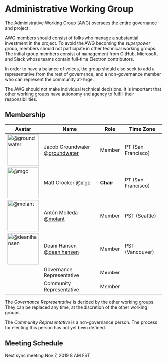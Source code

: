 # Administrative Working Group

The Administrative Working Group (AWG) oversees the entire governance and project.

AWG members should consist of folks who manage a substantial investment in the project.
To avoid the AWG becoming the _superpower_ group,
members should not participate in other technical working groups.
The initial group members consist of management from GitHub, Microsoft, and Slack whose teams contain full-time Electron contributors.

In order to have a balance of voices,
the group should also seek to add a representative from the rest of governance,
and a non-governance member who can represent the community at-large.

The AWG should not make individual technical decisions.
It is important that other working groups have autonomy and agency to fulfill their responsibilities.

## Membership

| Avatar | Name | Role | Time Zone |
| -------------------------------------------|----------------------|----------------------------| -------- |
| <img src="https://github.com/groundwater.png" width=100 alt="@groundwater">  | Jacob Groundwater [@groundwater](https://github.com/groundwater) | Member | PT (San Francisco) |
| <img src="https://github.com/mgc.png" width=100 alt="@mgc">  | Matt Crocker [@mgc](https://github.com/mgc) | **Chair** | PT (San Francisco) |
| <img src="https://github.com/molant.png" width=100 alt="@molant">  | Antón Molleda [@molant](https://github.com/molant) | Member | PST (Seattle) |
| <img src="https://github.com/deanihansen.png" width=100 alt="@deanihansen">  | Deani Hansen [@deanihansen](https://github.com/deanihansen) | Member | PST (Vancouver) |
| | Governance Representative | Member | |
| | Community Representative | Member | |

The *Governance Representative* is decided by the other working groups. They can be replaced any time, at the discretion of the other working groups.

The *Community Representative* is a non-governance person.
The process for electing this person has not yet been defined.

## Meeting Schedule

Next sync meeting Nov 7, 2019 8 AM PST

